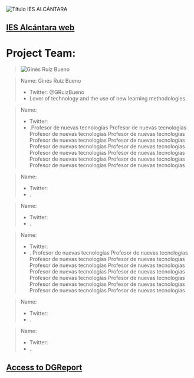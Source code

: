 ![Título IES ALCÁNTARA](/images/LearnToTeach.png)

## [IES Alcántara web]

[IES Alcántara web]: http://www.murciaeduca.es/iesalcantara/sitio/

# Project Team:

> ![Ginés Ruiz Bueno](/images/GRBGD.png)


> Name: Ginés Ruiz Bueno
> * Twitter: @GRuizBueno
> * Lover of technology and the use of new learning methodologies.


> 

> Name: 
> * Twitter: 
> * .Profesor de nuevas tecnologías Profesor de nuevas tecnologías 
>Profesor de nuevas tecnologías Profesor de nuevas tecnologías Profesor de nuevas tecnologías Profesor de nuevas tecnologías 
>Profesor de nuevas tecnologías Profesor de nuevas tecnologías Profesor de nuevas tecnologías Profesor de nuevas tecnologías Profesor de nuevas tecnologías 
Profesor de nuevas tecnologías Profesor de nuevas tecnologías Profesor de nuevas tecnologías 

> Name: 
> * Twitter: 
> * .
>
>

> Name: 
> * Twitter: 
> * .
>
>

> Name: 
> * Twitter: 
> * .
> Profesor de nuevas tecnologías Profesor de nuevas tecnologías Profesor de nuevas tecnologías Profesor de nuevas tecnologías Profesor de nuevas tecnologías Profesor de nuevas tecnologías Profesor de nuevas tecnologías Profesor de nuevas tecnologías Profesor de nuevas tecnologías Profesor de nuevas tecnologías Profesor de nuevas tecnologías 
>Profesor de nuevas tecnologías Profesor de nuevas tecnologías Profesor de nuevas tecnologías 

> Name: 
> * Twitter: 
> * .
>
>

> Name: 
> * Twitter: 
> * .
>
>

## [Access to DGReport]

[Access to DGReport]: https://github.com/Robotics4Rookies/iesalcantara_20_21/blob/main/DGSpecialist/DGReport.md
